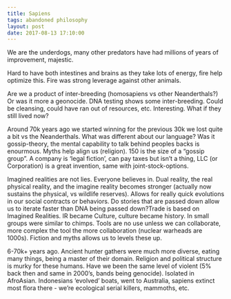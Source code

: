 ```yaml
---
title: Sapiens
tags: abandoned philosophy
layout: post
date: 2017-08-13 17:10:00
---
```


We are the underdogs, many other predators have had millions of years of improvement, majestic.

Hard to have both intestines and brains as they take lots of energy, fire help optimize this. Fire was strong leverage against other animals.

Are we a product of inter-breeding (homosapiens vs other Neanderthals?) Or was it more a geonocide. DNA testing shows some inter-breeding. Could be cleansing, could have ran out of resources, etc. Interesting. What if they still lived now?

Around 70k years ago we started winning for the previous 30k we lost quite a bit vs the Neanderthals. What was different about our language? Was it gossip-theory, the mental capability to talk behind peoples backs is enourmous. Myths help align us (religion). 150 is the size of a “gossip group”. A company is ‘legal fiction’, can pay taxes but isn’t a thing, LLC (or Corporation) is a great invention, same with joint-stock-options. 

Imagined realities are not lies. Everyone believes in. Dual reality, the real physical reality, and the imagine reality becomes stronger (actually now sustains the physical, vs wildlife reserves). Allows for really quick evolutions in our social contracts or behaviors. Do stories that are passed down allow us to iterate faster than DNA being passed down?Trade is based on Imagined Realities. IR became Culture, culture became history. In small groups were similar to chimps. Tools are no use unless we can collaborate, more complex the tool the more collaboration (nuclear warheads are 1000s). Fiction and myths allows us to levels these up.

6-70k+ years ago. Ancient hunter gathers were much more diverse, eating many things, being a master of their domain. Religion and political structure is murky for these humans. Have we been the same level of violent (5% back then and same in 2000’s, bands being genocide). Isolated in AfroAsian. Indonesians ‘evolved’ boats, went to Australia, sapiens extinct most flora there - we’re ecological serial killers, mammoths, etc. 
